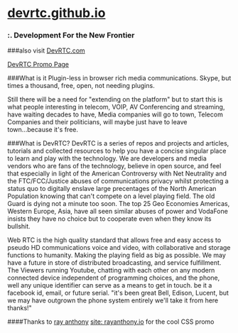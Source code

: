 [devrtc.github.io](http://devrtc.github.io)  
====================================
### :. Development For the New Frontier 

###also visit [DevRTC.com](http://devrtc.com)

[DevRTC Promo Page](http://devrtc.github.io/promo)

###What is it
Plugin-less in browser rich media communications. Skype, but times a thousand, free, open, not needing plugins.

Still there will be a need for "extending on the platform" but to start this is what people interesting in telecom, VOIP, AV Conferencing and streaming, have waiting decades to have, Media companies will go to town, Telecom Companies and their politicians, will maybe just have to leave town...because it's free.

###What is DevRTC?
DevRTC is a series of repos and projects and articles, tutorials and collected resources to help you have a concise singular place to learn and play with the technology. We are developers and media vendors who are fans of the technology, believe in open source, and feel that especially in light of the American Controversy with Net Neutrality and the FTC/FCC/Justice abuses of communications privacy whilst protecting a status quo to digitally enslave large precentages of the North American Population knowing that can't compete on a level playing field. The old Guard is dying not a minute too soon. The top 25 Geo Economies Americas, Western Europe, Asia, have all seen similar abuses of power and VodaFone insists they have no choice but to cooperate even when they know its bullshit.


Web RTC is the high quality standard that allows free and easy access to pseudo HD communications voice and video, with collaborative and storage functions to humanity. Making the playing field as big as possible. We may have a future in store of distributed broadcasting, and service fulfillment. The Viewers running Youtube, chatting with each other on any modern connected device independent of programming choices, and the phone, well any unique identifier can serve as a means to get in touch. be it a facebook id, email, or future serial. "it's been great Bell, Edison, Lucent, but we may have outgrown the phone system entirely we'll take it from here thanks!"


####Thanks to 
[ray anthony](@rayantony) [site: rayanthony.io](http://raynthony.io) for the cool CSS promo
